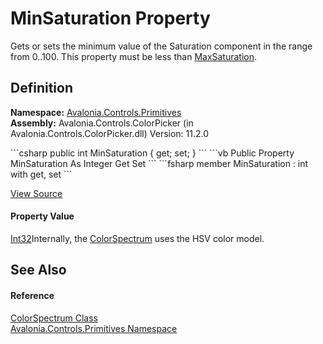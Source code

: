 # MinSaturation Property


Gets or sets the minimum value of the Saturation component in the range from 0..100. This property must be less than <a href="P_Avalonia_Controls_Primitives_ColorSpectrum_MaxSaturation">MaxSaturation</a>.



## Definition
**Namespace:** <a href="N_Avalonia_Controls_Primitives">Avalonia.Controls.Primitives</a>  
**Assembly:** Avalonia.Controls.ColorPicker (in Avalonia.Controls.ColorPicker.dll) Version: 11.2.0

<Tabs groupId="api-code-preview">
<TabItem value="csharp" label="C#">
```csharp
public int MinSaturation { get; set; }
```
</TabItem>
<TabItem value="vb" label="VB">
```vb
Public Property MinSaturation As Integer
	Get
	Set
```
</TabItem>
<TabItem value="fsharp" label="F#">
```fsharp
member MinSaturation : int with get, set
```
</TabItem>
</Tabs>



<a href="https://github.com/AvaloniaUI/Avalonia/tree/master/src/Avalonia.Controls.ColorPicker/ColorSpectrum/ColorSpectrum.Properties.cs#L204" title="View the source code">View Source</a>



#### Property Value
<a href="https://learn.microsoft.com/dotnet/api/system.int32" target="_blank" rel="noopener noreferrer">Int32</a>Internally, the <a href="T_Avalonia_Controls_Primitives_ColorSpectrum">ColorSpectrum</a> uses the HSV color model.

## See Also


#### Reference
<a href="T_Avalonia_Controls_Primitives_ColorSpectrum">ColorSpectrum Class</a>  
<a href="N_Avalonia_Controls_Primitives">Avalonia.Controls.Primitives Namespace</a>  

